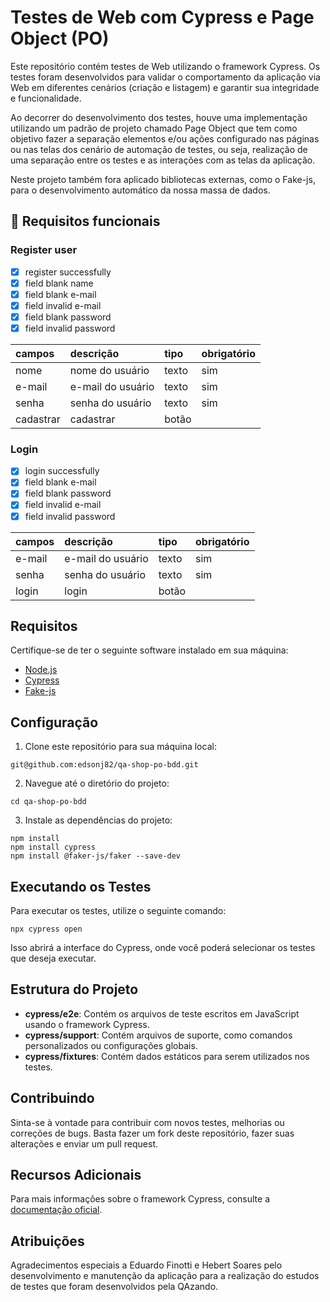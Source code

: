 # Testes de Web com Cypress e Page Object (PO)

Este repositório contém testes de Web utilizando o framework Cypress. Os testes foram desenvolvidos para validar o comportamento da aplicação via Web em diferentes cenários (criação e listagem) e garantir sua integridade e funcionalidade.

Ao decorrer do desenvolvimento dos testes, houve uma implementação utilizando um padrão de projeto chamado Page Object que tem como objetivo fazer a separação elementos e/ou ações configurado nas páginas ou nas telas dos cenário de automação de testes, ou seja, realização de uma separação entre os testes e as interações com as telas da aplicação.

Neste projeto também fora aplicado bibliotecas externas, como o Fake-js, para o desenvolvimento automático da nossa massa de dados.

## 🔖 Requisitos funcionais

### Register user

- [X] register successfully
- [X] field blank name
- [X] field blank e-mail
- [X] field invalid e-mail
- [X] field blank password
- [X] field invalid password

| campos   | descrição                             | tipo     | obrigatório |
| :-----   | :------------------------------------ | :------- | :---------- |
| nome     | nome do usuário                       | texto    | sim         |
| e-mail   | e-mail do usuário                     | texto    | sim         |
| senha    | senha do usuário                      | texto    | sim         |
| cadastrar| cadastrar                             | botão    |             |

### Login

- [X] login successfully
- [X] field blank e-mail
- [X] field blank password
- [X] field invalid e-mail
- [X] field invalid password

| campos   | descrição                             | tipo     | obrigatório |
| :-----   | :------------------------------------ | :------- | :---------- |
| e-mail   | e-mail do usuário                     | texto    | sim         |
| senha    | senha do usuário                      | texto    | sim         |
| login    | login                                 | botão    |             |

## Requisitos

Certifique-se de ter o seguinte software instalado em sua máquina:

- [Node.js](https://nodejs.org/)
- [Cypress](https://www.cypress.io/)
- [Fake-js](https://fakerjs.dev/)

## Configuração

1. Clone este repositório para sua máquina local:

```
git@github.com:edsonj82/qa-shop-po-bdd.git
```

2. Navegue até o diretório do projeto:

```
cd qa-shop-po-bdd
```

3. Instale as dependências do projeto:

```
npm install
npm install cypress
npm install @faker-js/faker --save-dev
```

## Executando os Testes

Para executar os testes, utilize o seguinte comando:

```
npx cypress open
```

Isso abrirá a interface do Cypress, onde você poderá selecionar os testes que deseja executar.

## Estrutura do Projeto

- **cypress/e2e**: Contém os arquivos de teste escritos em JavaScript usando o framework Cypress.
- **cypress/support**: Contém arquivos de suporte, como comandos personalizados ou configurações globais.
- **cypress/fixtures**: Contém dados estáticos para serem utilizados nos testes.

## Contribuindo

Sinta-se à vontade para contribuir com novos testes, melhorias ou correções de bugs. Basta fazer um fork deste repositório, fazer suas alterações e enviar um pull request.

## Recursos Adicionais

Para mais informações sobre o framework Cypress, consulte a [documentação oficial](https://docs.cypress.io/).

## Atribuições

Agradecimentos especiais a Eduardo Finotti e Hebert Soares pelo desenvolvimento e manutenção da aplicação para a realização do estudos de testes que foram desenvolvidos pela QAzando.